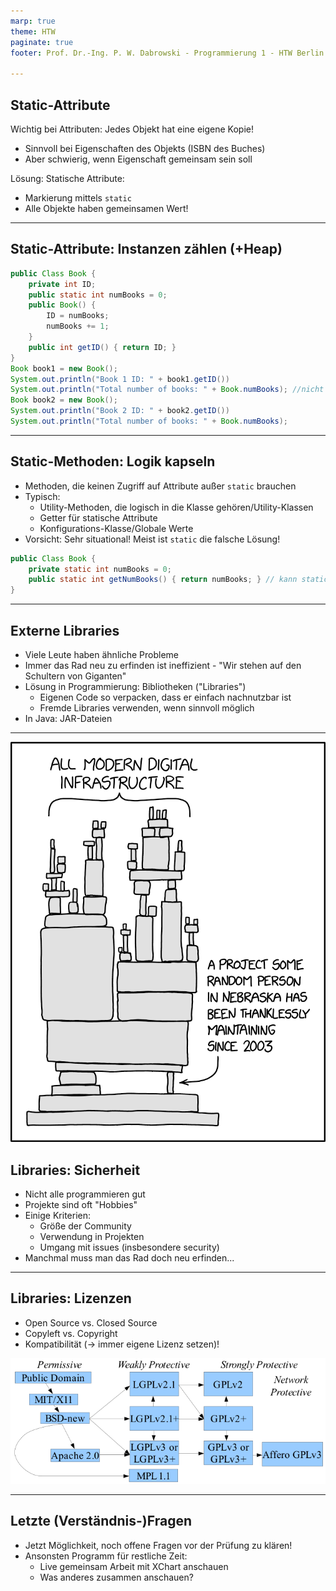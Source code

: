 ```yaml
---
marp: true
theme: HTW
paginate: true
footer: Prof. Dr.-Ing. P. W. Dabrowski - Programmierung 1 - HTW Berlin

---
```


## Static-Attribute

Wichtig bei Attributen: Jedes Objekt hat eine eigene Kopie!

* Sinnvoll bei Eigenschaften des Objekts (ISBN des Buches)
* Aber schwierig, wenn Eigenschaft gemeinsam sein soll

Lösung: Statische Attribute:

* Markierung mittels `static`
* Alle Objekte haben gemeinsamen Wert!

---

## Static-Attribute: Instanzen zählen (+Heap)

```java
public Class Book {
    private int ID;
    public static int numBooks = 0;
    public Book() {
        ID = numBooks;
        numBooks += 1;
    }
    public int getID() { return ID; } 
}
Book book1 = new Book();
System.out.println("Book 1 ID: " + book1.getID())
System.out.println("Total number of books: " + Book.numBooks); //nicht book1.
Book book2 = new Book();
System.out.println("Book 2 ID: " + book2.getID())
System.out.println("Total number of books: " + Book.numBooks);
```

---

## Static-Methoden: Logik kapseln

* Methoden, die keinen Zugriff auf Attribute außer `static` brauchen
* Typisch:
    * Utility-Methoden, die logisch in die Klasse gehören/Utility-Klassen
    * Getter für statische Attribute
    * Konfigurations-Klasse/Globale Werte
* Vorsicht: Sehr situational! Meist ist `static` die falsche Lösung!

```java
public Class Book {
    private static int numBooks = 0;
    public static int getNumBooks() { return numBooks; } // kann static sein
}
```

---

## Externe Libraries

* Viele Leute haben ähnliche Probleme
* Immer das Rad neu zu erfinden ist ineffizient - "Wir stehen auf den Schultern von Giganten"
* Lösung in Programmierung: Bibliotheken ("Libraries")
    * Eigenen Code so verpacken, dass er einfach nachnutzbar ist
    * Fremde Libraries verwenden, wenn sinnvoll möglich
* In Java: JAR-Dateien

---

![bg right width:550](Bilder/xkcd_dependency.png)

## Libraries: Sicherheit

* Nicht alle programmieren gut
* Projekte sind oft "Hobbies"
* Einige Kriterien:
    * Größe der Community
    * Verwendung in Projekten
    * Umgang mit issues (insbesondere security)
* Manchmal muss man das Rad doch neu erfinden...

---

## Libraries: Lizenzen

* Open Source vs. Closed Source
* Copyleft vs. Copyright
* Kompatibilität (-> immer eigene Lizenz setzen)!

![Lizenzen](Bilder/licensecompat.png)

---

## Letzte (Verständnis-)Fragen

* Jetzt Möglichkeit, noch offene Fragen vor der Prüfung zu klären!
* Ansonsten Programm für restliche Zeit:
    * Live gemeinsam Arbeit mit XChart anschauen
    * Was anderes zusammen anschauen?